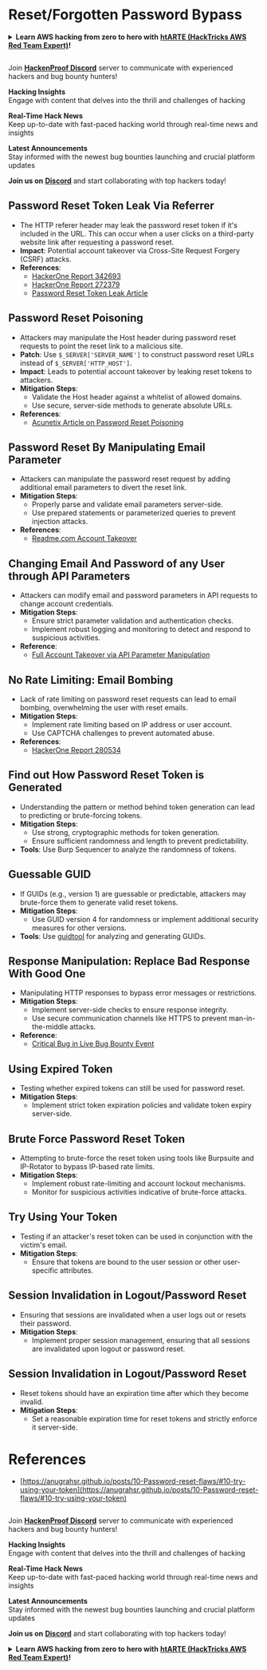 # Reset/Forgotten Password Bypass

<details>

<summary><strong>Learn AWS hacking from zero to hero with</strong> <a href="https://training.hacktricks.xyz/courses/arte"><strong>htARTE (HackTricks AWS Red Team Expert)</strong></a><strong>!</strong></summary>

Other ways to support HackTricks:

* If you want to see your **company advertised in HackTricks** or **download HackTricks in PDF** Check the [**SUBSCRIPTION PLANS**](https://github.com/sponsors/carlospolop)!
* Get the [**official PEASS & HackTricks swag**](https://peass.creator-spring.com)
* Discover [**The PEASS Family**](https://opensea.io/collection/the-peass-family), our collection of exclusive [**NFTs**](https://opensea.io/collection/the-peass-family)
* **Join the** 💬 [**Discord group**](https://discord.gg/hRep4RUj7f) or the [**telegram group**](https://t.me/peass) or **follow** me on **Twitter** 🐦 [**@carlospolopm**](https://twitter.com/carlospolopm)**.**
* **Share your hacking tricks by submitting PRs to the** [**HackTricks**](https://github.com/carlospolop/hacktricks) and [**HackTricks Cloud**](https://github.com/carlospolop/hacktricks-cloud) github repos.

</details>

<figure><img src="../../.gitbook/assets/image (1) (3) (1).png" alt=""><figcaption></figcaption></figure>

Join [**HackenProof Discord**](https://discord.com/invite/N3FrSbmwdy) server to communicate with experienced hackers and bug bounty hunters!

**Hacking Insights**\
Engage with content that delves into the thrill and challenges of hacking

**Real-Time Hack News**\
Keep up-to-date with fast-paced hacking world through real-time news and insights

**Latest Announcements**\
Stay informed with the newest bug bounties launching and crucial platform updates

**Join us on** [**Discord**](https://discord.com/invite/N3FrSbmwdy) and start collaborating with top hackers today!

## **Password Reset Token Leak Via Referrer**
   * The HTTP referer header may leak the password reset token if it's included in the URL. This can occur when a user clicks on a third-party website link after requesting a password reset.
   * **Impact**: Potential account takeover via Cross-Site Request Forgery (CSRF) attacks.
   * **References**:
     - [HackerOne Report 342693](https://hackerone.com/reports/342693)
     - [HackerOne Report 272379](https://hackerone.com/reports/272379)
     - [Password Reset Token Leak Article](https://medium.com/@rubiojhayz1234/toyotas-password-reset-token-and-email-address-leak-via-referer-header-b0ede6507c6a)

## **Password Reset Poisoning**
   * Attackers may manipulate the Host header during password reset requests to point the reset link to a malicious site.
   * **Patch**: Use `$_SERVER['SERVER_NAME']` to construct password reset URLs instead of `$_SERVER['HTTP_HOST']`.
   * **Impact**: Leads to potential account takeover by leaking reset tokens to attackers.
   * **Mitigation Steps**:
     - Validate the Host header against a whitelist of allowed domains.
     - Use secure, server-side methods to generate absolute URLs.
   * **References**:
     - [Acunetix Article on Password Reset Poisoning](https://www.acunetix.com/blog/articles/password-reset-poisoning/)

## **Password Reset By Manipulating Email Parameter**
   * Attackers can manipulate the password reset request by adding additional email parameters to divert the reset link.
   * **Mitigation Steps**:
     - Properly parse and validate email parameters server-side.
     - Use prepared statements or parameterized queries to prevent injection attacks.
   * **References**:
     - [Readme.com Account Takeover](https://medium.com/@0xankush/readme-com-account-takeover-bugbounty-fulldisclosure-a36ddbe915be)

## **Changing Email And Password of any User through API Parameters**
   * Attackers can modify email and password parameters in API requests to change account credentials.
   * **Mitigation Steps**:
     - Ensure strict parameter validation and authentication checks.
     - Implement robust logging and monitoring to detect and respond to suspicious activities.
   * **Reference**:
     - [Full Account Takeover via API Parameter Manipulation](https://medium.com/@adeshkolte/full-account-takeover-changing-email-and-password-of-any-user-through-api-parameters-3d527ab27240)

## **No Rate Limiting: Email Bombing**
   * Lack of rate limiting on password reset requests can lead to email bombing, overwhelming the user with reset emails.
   * **Mitigation Steps**:
     - Implement rate limiting based on IP address or user account.
     - Use CAPTCHA challenges to prevent automated abuse.
   * **References**:
     - [HackerOne Report 280534](https://hackerone.com/reports/280534)

## **Find out How Password Reset Token is Generated**
   * Understanding the pattern or method behind token generation can lead to predicting or brute-forcing tokens.
   * **Mitigation Steps**:
     - Use strong, cryptographic methods for token generation.
     - Ensure sufficient randomness and length to prevent predictability.
   * **Tools**: Use Burp Sequencer to analyze the randomness of tokens.

## **Guessable GUID**
   * If GUIDs (e.g., version 1) are guessable or predictable, attackers may brute-force them to generate valid reset tokens.
   * **Mitigation Steps**:
     - Use GUID version 4 for randomness or implement additional security measures for other versions.
   * **Tools**: Use [guidtool](https://github.com/intruder-io/guidtool) for analyzing and generating GUIDs.

## **Response Manipulation: Replace Bad Response With Good One**
   * Manipulating HTTP responses to bypass error messages or restrictions.
   * **Mitigation Steps**:
     - Implement server-side checks to ensure response integrity.
     - Use secure communication channels like HTTPS to prevent man-in-the-middle attacks.
   * **Reference**:
     - [Critical Bug in Live Bug Bounty Event](https://medium.com/@innocenthacker/how-i-found-the-most-critical-bug-in-live-bug-bounty-event-7a88b3aa97b3)

## **Using Expired Token**
   * Testing whether expired tokens can still be used for password reset.
   * **Mitigation Steps**:
     - Implement strict token expiration policies and validate token expiry server-side.

 ## **Brute Force Password Reset Token**
   * Attempting to brute-force the reset token using tools like Burpsuite and IP-Rotator to bypass IP-based rate limits.
   * **Mitigation Steps**:
     - Implement robust rate-limiting and account lockout mechanisms.
     - Monitor for suspicious activities indicative of brute-force attacks.

## **Try Using Your Token**
   * Testing if an attacker's reset token can be used in conjunction with the victim's email.
   * **Mitigation Steps**:
     - Ensure that tokens are bound to the user session or other user-specific attributes.

## **Session Invalidation in Logout/Password Reset**
   * Ensuring that sessions are invalidated when a user logs out or resets their password.
   * **Mitigation Steps**:
     - Implement proper session management, ensuring that all sessions are invalidated upon logout or password reset.

## **Session Invalidation in Logout/Password Reset**
   * Reset tokens should have an expiration time after which they become invalid.
   * **Mitigation Steps**:
     - Set a reasonable expiration time for reset tokens and strictly enforce it server-side.

# References
* [https://anugrahsr.github.io/posts/10-Password-reset-flaws/#10-try-using-your-token](https://anugrahsr.github.io/posts/10-Password-reset-flaws/#10-try-using-your-token)

<figure><img src="../../.gitbook/assets/image (1) (3) (1).png" alt=""><figcaption></figcaption></figure>

Join [**HackenProof Discord**](https://discord.com/invite/N3FrSbmwdy) server to communicate with experienced hackers and bug bounty hunters!

**Hacking Insights**\
Engage with content that delves into the thrill and challenges of hacking

**Real-Time Hack News**\
Keep up-to-date with fast-paced hacking world through real-time news and insights

**Latest Announcements**\
Stay informed with the newest bug bounties launching and crucial platform updates

**Join us on** [**Discord**](https://discord.com/invite/N3FrSbmwdy) and start collaborating with top hackers today!

<details>

<summary><strong>Learn AWS hacking from zero to hero with</strong> <a href="https://training.hacktricks.xyz/courses/arte"><strong>htARTE (HackTricks AWS Red Team Expert)</strong></a><strong>!</strong></summary>

Other ways to support HackTricks:

* If you want to see your **company advertised in HackTricks** or **download HackTricks in PDF** Check the [**SUBSCRIPTION PLANS**](https://github.com/sponsors/carlospolop)!
* Get the [**official PEASS & HackTricks swag**](https://peass.creator-spring.com)
* Discover [**The PEASS Family**](https://opensea.io/collection/the-peass-family), our collection of exclusive [**NFTs**](https://opensea.io/collection/the-peass-family)
* **Join the** 💬 [**Discord group**](https://discord.gg/hRep4RUj7f) or the [**telegram group**](https://t.me/peass) or **follow** me on **Twitter** 🐦 [**@carlospolopm**](https://twitter.com/carlospolopm)**.**
* **Share your hacking tricks by submitting PRs to the** [**HackTricks**](https://github.com/carlospolop/hacktricks) and [**HackTricks Cloud**](https://github.com/carlospolop/hacktricks-cloud) github repos.

</details>
